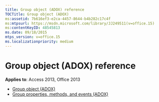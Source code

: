 ```yaml
---
title: Group object (ADOX) reference
TOCTitle: Group object (ADOX)
ms:assetid: 7b616ef3-e2ca-4457-8644-b4b282c17c4f
ms:mtpsurl: https://msdn.microsoft.com/library/JJ249511(v=office.15)
ms:contentKeyID: 48545813
ms.date: 09/18/2015
mtps_version: v=office.15
ms.localizationpriority: medium
---
```


# Group object (ADOX) reference

**Applies to**: Access 2013, Office 2013

- [Group object (ADOX)](group-object-adox.md)
- [Group properties, methods, and events (ADOX)](group-properties-methods-and-events-adox.md)

